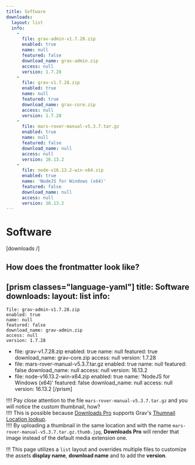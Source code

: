 ```yaml
---
title: Software
downloads:
  layout: list
  info:
    -
      file: grav-admin-v1.7.28.zip
      enabled: true
      name: null
      featured: false
      download_name: grav-admin.zip
      access: null
      version: 1.7.28
    -
      file: grav-v1.7.28.zip
      enabled: true
      name: null
      featured: true
      download_name: grav-core.zip
      access: null
      version: 1.7.28
    -
      file: mars-rover-manual-v5.3.7.tar.gz
      enabled: true
      name: null
      featured: false
      download_name: null
      access: null
      version: 16.13.2
    -
      file: node-v16.13.2-win-x64.zip
      enabled: true
      name: 'NodeJS for Windows (x64)'
      featured: false
      download_name: null
      access: null
      version: 16.13.2
---
```


# Software

[downloads /]

## How does the frontmatter look like?

[prism classes="language-yaml"]
title: Software
downloads:
  layout: list
  info:
   -
    file: grav-admin-v1.7.28.zip
    enabled: true
    name: null
    featured: false
    download_name: grav-admin.zip
    access: null
    version: 1.7.28
  - 
    file: grav-v1.7.28.zip
    enabled: true
    name: null
    featured: true
    download_name: grav-core.zip
    access: null
    version: 1.7.28
  - 
    file: mars-rover-manual-v5.3.7.tar.gz
    enabled: true
    name: null
    featured: false
    download_name: null
    access: null
    version: 16.13.2
  - 
    file: node-v16.13.2-win-x64.zip
    enabled: true
    name: 'NodeJS for Windows (x64)'
    featured: false
    download_name: null
    access: null
    version: 16.13.2
[/prism]


!!!! Pay close attention to the file `mars-rover-manual-v5.3.7.tar.gz` and you will notice the custom thumbnail, how?  
!!!! This is possible because [Downloads Pro](https://getgrav.org/premium/downloads-pro?target=_blank) supports Grav's [Thumnail Location lookup](https://learn.getgrav.org/17/content/media?target=_blank#thumbnail-location).  
!!!! By uploading a thumbnail in the same location and with the name `mars-rover-manual-v5.3.7.tar.gz.thumb.jpg`, **Downloads Pro** will render that image instead of the default media extension one.

!!! This page utilizes a `list` layout and overrides multiple files to customize the assets **display name**, **download name** and to add the **version**. 